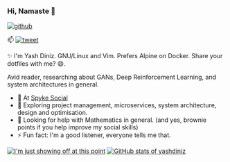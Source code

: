 ### Hi, Namaste 👋

[![github](https://img.shields.io/github/followers/yashdiniz?style=social)](https://nodesource.com/products/nsolid)

📫 [![tweet](https://img.shields.io/twitter/url?style=social&url=https%3A%2F%2Ftwitter.com%2Fyashdiniz)](https://twitter.com/yashdiniz)

✨ I'm Yash Diniz. GNU/Linux and Vim. Prefers Alpine on Docker. Share your dotfiles with me? 😄.

Avid reader, researching about GANs, Deep Reinforcement Learning, and system architectures in general.

- 🔭 At [Spyke Social](https://spy.ke)
- 🌱 Exploring project management, microservices, system architecture, design and optimisation.
- 🤔 Looking for help with Mathematics in general. (and yes, brownie points if you help improve my social skills)
- ⚡ Fun fact: I'm a good listener, everyone tells me that.

[![I'm just showing off at this point](https://github-readme-stats.vercel.app/api/top-langs/?username=anuraghazra&show_icons=true&theme=dark&layout=compact)](https://github.com/anuraghazra/github-readme-stats)
[![GitHub stats of yashdiniz](https://github-readme-stats.vercel.app/api?username=yashdiniz&show_icons=true&theme=dark&count_private=true)](https://github.com/anuraghazra/github-readme-stats)

<!--
**yashdiniz/yashdiniz** is a ✨ _special_ ✨ repository because its `README.md` (this file) appears on your GitHub profile.

Here are some ideas to get you started:

- 🔭 I’m currently working on ...
- 🌱 I’m currently learning ...
- 👯 I’m looking to collaborate on ...
- 🤔 I’m looking for help with ...
- 💬 Ask me about ...
- 📫 How to reach me: ...
- 😄 Pronouns: ...
- ⚡ Fun fact: ...
-->
